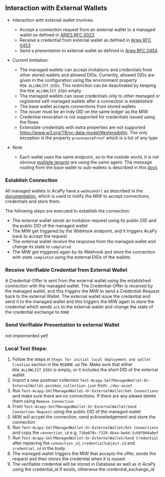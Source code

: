 ## Interaction with External Wallets <a id= "external-wallets"></a>

- Interaction with external wallet involves:
  - Accept a connection request from an external wallet to a managed wallet as defined in [ARIES RFC 0023](https://github.com/hyperledger/aries-rfcs/tree/main/features/0023-did-exchange)
  - Receive a credential from external wallet as defined in [Aries RFC 0453](https://github.com/hyperledger/aries-rfcs/tree/main/features/0453-issue-credential-v2)
  - Send a presentation to external wallet as defined in [Aries RFC 0454](https://github.com/hyperledger/aries-rfcs/tree/main/features/0454-present-proof-v2)

- Current limitation:
  - The managed wallets can accept invitations and credentials from other stored wallets and allowed DIDs. Currently, allowed DIDs are given in the configuration using the environment property `MIW_ALLOWLIST_DIDS`. This restriction can be deactivated by keeping the `MIW_ALLOWLIST_DIDS` empty
  - The managed wallets can issue credentials only to other managed or registered self-managed wallets after a connection is established
  - The base wallet accepts connections from stored wallets
  - The issuer must be an Indy DID on the same ledger as the MIW
  - Credential revocation is not supported for credentials issued using the flows
  - Extensible credentials with extra properties are not supported https://www.w3.org/TR/vc-data-model/#extensibility. The only exception is the property `provenanceProof` which is a list of any type

- Note
  - Each wallet uses the same endpoint, so to the outside world, it is not obvious [multiple tenants](https://github.com/hyperledger/aries-cloudagent-python/blob/main/Multitenancy.md#general-concept) are using the same agent. The message routing from the base wallet to sub-wallets is described in this [docs](https://github.com/hyperledger/aries-cloudagent-python/blob/main/Multitenancy.md#message-routing)

### Establish Connection
All managed wallets in AcaPy have a `webhookUrl` as described in the [documentation](https://github.com/hyperledger/aries-cloudagent-python/blob/main/AdminAPI.md#administration-api-webhooks), which is used to notify the MIW to accept connections, credentials and store them.

The following steps are executed to establish the connection:
  - The external wallet sends an invitation request using its public DID and the public DID of the managed wallet
  - The MIW get triggered by the Webhook endpoint, and it triggers AcaPy back to accept the request
  - The external wallet receive the response from the managed wallet and change its state to `completed`
  - The MIW get triggered again by its Webhook and store the connection with state `completed` using the external DIDs of the wallets

### Receive Verifiable Credential from External Wallet
A Credential-Offer is sent from the external wallet using the established connection with the managed wallet. The Credential-Offer is received by the managed wallet, and this triggers the MIW to send a Credential-Request back to the external Wallet. The external wallet issue the credential and send it to the managed wallet and this triggers the MIW again to store the credential which sends `ack` to the external wallet and change the state of the credential exchange to `DONE` 


### Send Verifiable Presentation to external Wallet
  not implemented yet!

### Local Test Steps:
1. Follow the steps in `Steps for initial local deployment and wallet Creation` section in the `README.md` file. Make sure that either `MIW_ALLOWLIST_DIDS` is empty, or it includes the short DID of the external wallet
1. Import a new postman collection `Test-Acapy-SelfManagedWallet-Or-ExternalWallet.postman_collection.json` from `./dev-asset`
1. Run `Test-Acapy-SelfManagedWallet-Or-ExternalWallet/Get Connections` and make sure there are no connections. If there are any please delete them using `Remove Connection`
1. From `Test-Acapy-SelfManagedWallet-Or-ExternalWallet/Send Connection Request` using the public DID of the managed wallet
1. MIW will accpet the connection, send acknowledgement and store the connection
1. Run `Test-Acapy-SelfManagedWallet-Or-ExternalWallet/Get Connections` and copy the `connection_id` e.g. `716e678c-f329-4baa-be4d-3c68f004a0ef`
1. Run `Test-Acapy-SelfManagedWallet-Or-ExternalWallet/Send Credential` after replacing the `connection_id`, `credentialSubject.id` and `credential.id` in the body 
1. The managed wallet triggers the MIW that accepts the offer, sends the request and then stores the credential when it is issued
1. The verifiable credential will be stored in Database as well as in AcaPy using the credential_id if exists, otherwise the credential_exchange_id
